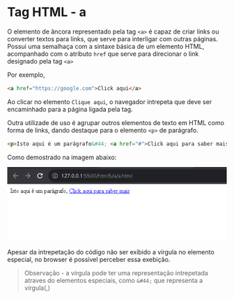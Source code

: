 # Tag HTML - a

O elemento de âncora representado pela tag `<a>` é capaz de criar links ou converter textos para links, que serve para interligar com outras páginas. Possui uma semalhaça com a sintaxe básica de um elemento HTML, acompanhado com o atributo `href` que serve para direcionar o link designado pela tag `<a>`

Por exemplo,
```HTML
<a href="https://google.com">Click aqui</a>
```

Ao clicar no elemento `Clique aqui`, o navegador intrepeta que deve ser encaminhado para a página ligada pela tag.

Outra utilizade de uso é agrupar outros elementos de texto em HTML como forma de links, dando destaque para o elemento `<p>` de parágrafo.

```HTML
<p>Isto aqui é um parágrafo&#44; <a href="#">Click aqui para saber mais</a></p>
```
Como demostrado na imagem abaixo:
<div align="center">
  <img src="Screenshot_3.png">
</div>

Apesar da intrepetação do código não ser exibido a vírgula no elemento especial, no browser é possível perceber essa exebição.

> Observação - a vírgula pode ter uma representação intrepetada atraves do elementos especiais, como `&#44;` que representa a vírgula(&#44;)